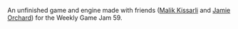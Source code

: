 An unfinished game and engine made with friends ([Malik Kissarli](https://github.com/mkissarli) and [Jamie Orchard](https://github.com/JamieOrchard)) for the Weekly Game Jam 59.
